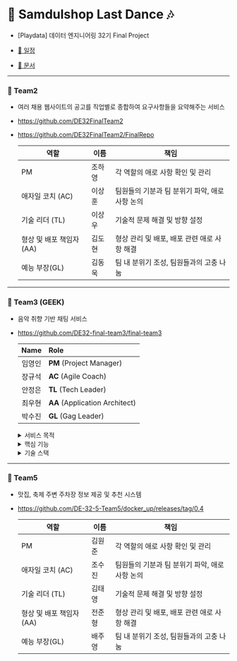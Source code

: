 # 🎉 **Samdulshop Last Dance** 🎶
- [Playdata] 데이터 엔지니어링 32기 Final Project

-  [📅 일정](https://calendar.google.com/calendar/u/0?cid=ODNmNjcwYmRjNmUyZjliNzI0NjYxZjc1ZmJjMjRmYzY2N2M0ZGVlODlkZDlhMDNlNmZiM2I2OWQwM2QyM2I0MkBncm91cC5jYWxlbmRhci5nb29nbGUuY29t)
- [📂 문서](https://drive.google.com/drive/folders/1GgGjHdtOV-75hA63sfjJdtQX49QpWD7v?usp=drive_link)

----

### 👥 Team2
- 여러 채용 웹사이트의 공고를 직업별로 종합하여 요구사항들을 요약해주는 서비스
- https://github.com/DE32FinalTeam2
- https://github.com/DE32FinalTeam2/FinalRepo

  | 역할                    | 이름 | 책임                                           |
  |-------------------------|------|------------------------------------------------|
  | PM                  | 조하영 | 각 역할의 애로 사항 확인 및 관리                |
  | 애자일 코치 (AC)    |  이상훈  | 팀원들의 기분과 팀 분위기 파악, 애로사항 논의     |
  | 기술 리더 (TL)      |  이상우  | 기술적 문제 해결 및 방향 설정                   |
  | 형상 및 배포 책임자 (AA) |  김도현  | 형상 관리 및 배포, 배포 관련 애로 사항 해결    |
  | 예능 부장(GL)           | 김동욱 | 팀 내 분위기 조성, 팀원들과의 고충 나눔          |

----

### 👥 Team3 (GEEK)
- 음악 취향 기반 채팅 서비스
- https://github.com/DE32-final-team3/final-team3

  | Name | Role |
  |:------:|:--------|
  | 임영인 | **PM** (Project Manager) |
  | 장규석 | **AC** (Agile Coach) |
  | 안정은 | **TL** (Tech Leader) |
  | 최우현 | **AA** (Application Architect) |
  | 박수진 | **GL** (Gag Leader)|

  <details>
      <summary>서비스 목적</summary>

      사용자의 음악 취향을 분석하여 비슷한 취향을 가진 사람들을 매칭하고, 
      이들이 채팅을 통해 대화할 수 있는 플랫폼을 제공합니다. 
      사용자는 음악을 통해 공통된 관심사를 가진 사람들과 연결될 수 있습니다.
  </details>

    <details>
      <summary>핵심 기능</summary>

      1. 사용자 프로필 생성 및 취향 분석
         = Spotify 데이터를 통해 사용자의 음악 취향을 분석합니다.
      2. 매칭 시스템
         = 유사한 취향을 가진 사용자끼리 매칭합니다.
      3. 실시간 채팅
         = 매칭된 사용자들이 실시간으로 대화할 수 있습니다.
  </details>

  <details>
      <summary>기술 스택</summary>

      - 프론트엔드: Flutter (Dart)
      - 백엔드: FastAPI, WebSocket, Kafka
      - 데이터 분석: Spark, Pandas, NumPy
      - 데이터베이스: MariaDB
      - 배포 및 관리: AWS EC2, Docker, Airflow
  </details>

----

### 👥 Team5
- 맛집, 축제 주변 주차장 정보 제공 및 추천 시스템
- https://github.com/DE-32-5-Team5/docker_up/releases/tag/0.4

  | 역할                    | 이름 | 책임                                           |
  |-------------------------|------|------------------------------------------------|
  | PM                  | 김원준 | 각 역할의 애로 사항 확인 및 관리                |
  | 애자일 코치 (AC)    |  조수진  | 팀원들의 기분과 팀 분위기 파악, 애로사항 논의     |
  | 기술 리더 (TL)      |  김태영  | 기술적 문제 해결 및 방향 설정                   |
  | 형상 및 배포 책임자 (AA) |  전준형  | 형상 관리 및 배포, 배포 관련 애로 사항 해결    |
  | 예능 부장(GL)           | 배주영 | 팀 내 분위기 조성, 팀원들과의 고충 나눔          |
